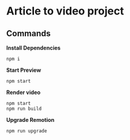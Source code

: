 # Article to video project 


## Commands

**Install Dependencies**

```console
npm i
```

**Start Preview**

```console
npm start
```

**Render video**

```console
npm start
npm run build
```

**Upgrade Remotion**

```console
npm run upgrade
```